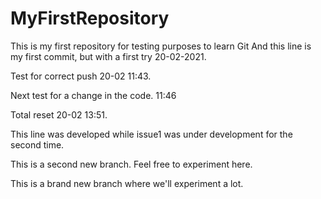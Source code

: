 # MyFirstRepository
This is my first repository for testing purposes to learn Git
And this line is my first commit, but with a first try 20-02-2021.

Test for correct push 20-02 11:43.

Next test for a change in the code. 11:46

Total reset 20-02 13:51. 

This line was developed while issue1 was under development for the second time.

This is a second new branch. Feel free to experiment here.

This is a brand new branch where we'll experiment a lot.

